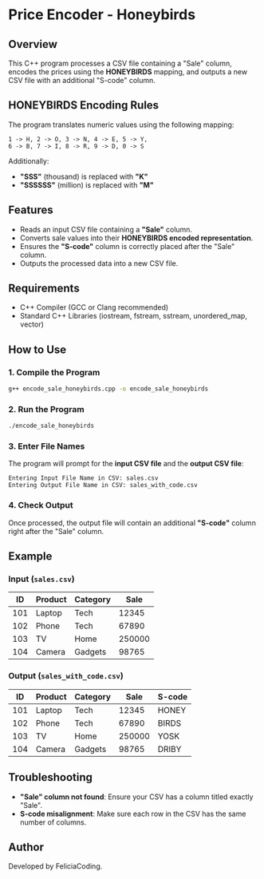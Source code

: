 # Price Encoder - Honeybirds

## Overview
This C++ program processes a CSV file containing a "Sale" column, encodes the prices using the **HONEYBIRDS** mapping, and outputs a new CSV file with an additional "S-code" column.

## HONEYBIRDS Encoding Rules
The program translates numeric values using the following mapping:

```
1 -> H, 2 -> O, 3 -> N, 4 -> E, 5 -> Y,
6 -> B, 7 -> I, 8 -> R, 9 -> D, 0 -> S
```

Additionally:
- **"SSS"** (thousand) is replaced with **"K"**
- **"SSSSSS"** (million) is replaced with **"M"**

## Features
- Reads an input CSV file containing a **"Sale"** column.
- Converts sale values into their **HONEYBIRDS encoded representation**.
- Ensures the **"S-code"** column is correctly placed after the "Sale" column.
- Outputs the processed data into a new CSV file.

## Requirements
- C++ Compiler (GCC or Clang recommended)
- Standard C++ Libraries (iostream, fstream, sstream, unordered_map, vector)

## How to Use

### 1. Compile the Program
```sh
g++ encode_sale_honeybirds.cpp -o encode_sale_honeybirds
```

### 2. Run the Program
```sh
./encode_sale_honeybirds
```

### 3. Enter File Names
The program will prompt for the **input CSV file** and the **output CSV file**:
```
Entering Input File Name in CSV: sales.csv
Entering Output File Name in CSV: sales_with_code.csv
```

### 4. Check Output
Once processed, the output file will contain an additional **"S-code"** column right after the "Sale" column.

## Example
### Input (`sales.csv`)
| ID  | Product   | Category | Sale   |
|-----|----------|----------|--------|
| 101 | Laptop   | Tech     | 12345  |
| 102 | Phone    | Tech     | 67890  |
| 103 | TV       | Home     | 250000 |
| 104 | Camera   | Gadgets  | 98765  |

### Output (`sales_with_code.csv`)
| ID  | Product   | Category | Sale   | S-code |
|-----|----------|----------|--------|--------|
| 101 | Laptop   | Tech     | 12345  | HONEY  |
| 102 | Phone    | Tech     | 67890  | BIRDS  |
| 103 | TV       | Home     | 250000 | YOSK   |
| 104 | Camera   | Gadgets  | 98765  | DRIBY  |

## Troubleshooting
- **"Sale" column not found**: Ensure your CSV has a column titled exactly "Sale".
- **S-code misalignment**: Make sure each row in the CSV has the same number of columns.


## Author
Developed by FeliciaCoding.

